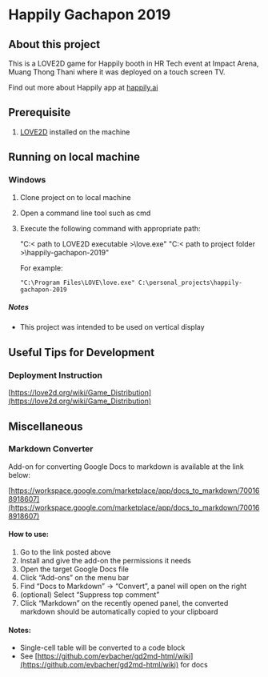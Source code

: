 <!-----
NEW: Check the "Suppress top comment" option to remove this info from the output.

Conversion time: 0.491 seconds.


Using this Markdown file:

1. Paste this output into your source file.
2. See the notes and action items below regarding this conversion run.
3. Check the rendered output (headings, lists, code blocks, tables) for proper
   formatting and use a linkchecker before you publish this page.

Conversion notes:

* Docs to Markdown version 1.0β31
* Mon Sep 27 2021 19:30:27 GMT-0700 (PDT)
* Source doc: Happily Gachapon 2019 README
----->



# Happily Gachapon 2019


## About this project

This is a LOVE2D game for Happily booth in HR Tech event at Impact Arena, Muang Thong Thani where it was deployed on a touch screen TV.

Find out more about Happily app at [happily.ai](https://www.happily.ai/)


## Prerequisite



1. [LOVE2D](https://love2d.org/) installed on the machine


## Running on local machine


### Windows



1. Clone project on to local machine
2. Open a command line tool such as cmd
3. Execute the following command with appropriate path:

    "C:< path to LOVE2D executable >\love.exe" "C:< path to project folder >\happily-gachapon-2019"


    For example:


    `"C:\Program Files\LOVE\love.exe" C:\personal_projects\happily-gachapon-2019`



##### Notes



* This project was intended to be used on vertical display


## Useful Tips for Development


### Deployment Instruction

[https://love2d.org/wiki/Game_Distribution](https://love2d.org/wiki/Game_Distribution)


## Miscellaneous


### Markdown Converter

Add-on for converting Google Docs to markdown is available at the link below:

[https://workspace.google.com/marketplace/app/docs_to_markdown/700168918607](https://workspace.google.com/marketplace/app/docs_to_markdown/700168918607)


#### How to use:



1. Go to the link posted above
2. Install and give the add-on the permissions it needs
3. Open the target Google Docs file
4. Click “Add-ons” on the menu bar
5. Find “Docs to Markdown” -> “Convert”, a panel will open on the right
6. (optional) Select “Suppress top comment”
7. Click “Markdown” on the recently opened panel, the converted markdown should be automatically copied to your clipboard


#### Notes:



* Single-cell table will be converted to a code block
* See [https://github.com/evbacher/gd2md-html/wiki](https://github.com/evbacher/gd2md-html/wiki) for docs